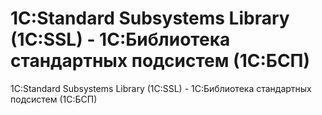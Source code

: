 # 1С:Standard Subsystems Library (1C:SSL) - 1С:Библиотека стандартных подсистем (1С:БСП)
1С:Standard Subsystems Library (1C:SSL) - 1С:Библиотека стандартных подсистем (1С:БСП)

